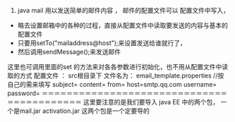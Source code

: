 1.   java mail 
	用以发送简单的邮件内容 ，
	邮件的配置文件可以 配置文件中写入，
 * 略去设置邮箱中的各种的过程，直接从配置文件中读取要发送的内容与基本的配置文件 
 * 只要用setTo("mailaddress@host");来设置发送给谁就行了，
 * 然后调用sendMessage();来发送邮件
 
 这里也可调用里面的set 的方法来对各各参数进行初始化，也不用从配置文件中读取的方式
 配置文件 ： src根目录下 文件名为： email_template.properties
 //按自己的需来填写
 subject=
content=
from= 
host=smtp.qq.com
username=
password=
 ＝＝＝＝＝＝＝＝＝＝＝＝＝＝＝＝＝＝＝＝＝＝＝＝＝＝＝＝＝＝＝＝＝＝＝＝＝＝＝＝＝＝
 这里要注意的是我们要导入 java EE 中的两个包，
  一个是mail.jar
  			activation.jar
  这两个包是一个定要导的
 